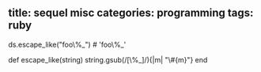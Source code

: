 title: sequel misc
categories: programming
tags: ruby
---

ds.escape_like("foo\\%_") # 'foo\\\%\_'

def escape_like(string)
  string.gsub(/[\\%_]/){|m| "\\#{m}"}
end